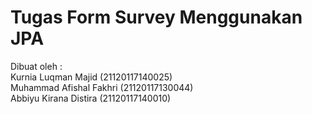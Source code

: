 # Tugas Form Survey Menggunakan JPA
Dibuat oleh :</br>
Kurnia Luqman Majid (21120117140025)</br>
Muhammad Afishal Fakhri (21120117130044)</br>
Abbiyu Kirana Distira (21120117140010)</br>
